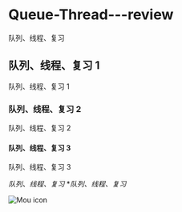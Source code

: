 # Queue-Thread---review
队列、线程、复习
## 队列、线程、复习 1  
队列、线程、复习 1
### 队列、线程、复习 2
队列、线程、复习 2
#### 队列、线程、复习 3
队列、线程、复习 3

*队列、线程、复习*
**队列、线程、复习*

![Mou icon](http://img.blog.csdn.net/20141121163821625?watermark/2/text/aHR0cDovL2Jsb2cuY3Nkbi5uZXQvemhhb2thaXFpYW5nMTk5Mg==/font/5a6L5L2T/fontsize/400/fill/I0JBQkFCMA==/dissolve/70/gravity/Center)